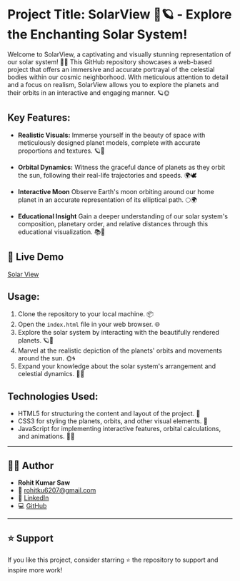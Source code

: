 # Project Title: SolarView 🌌🪐 - Explore the Enchanting Solar System!

Welcome to SolarView, a captivating and visually stunning representation of our solar system! 🚀✨ This GitHub repository showcases a web-based project that offers an immersive and accurate portrayal of the celestial bodies within our cosmic neighborhood. With meticulous attention to detail and a focus on realism, SolarView allows you to explore the planets and their orbits in an interactive and engaging manner. 🪐🌞

## Key Features:

- **Realistic Visuals:** Immerse yourself in the beauty of space with meticulously designed planet models, complete with accurate proportions and textures. 🪐🎨

- **Orbital Dynamics:** Witness the graceful dance of planets as they orbit the sun, following their real-life trajectories and speeds. 🌍🕊️

- **Interactive Moon** Observe Earth's moon orbiting around our home planet in an accurate representation of its elliptical path. 🌕🌍

- **Educational Insight** Gain a deeper understanding of our solar system's composition, planetary order, and relative distances through this educational visualization. 📚🌌

## 🔗 Live Demo

[Solar View](https://rohitsaw6207.github.io/Solar-System-Animation/)

## Usage:

1. Clone the repository to your local machine. 📦
2. Open the `index.html` file in your web browser. 🌐
3. Explore the solar system by interacting with the beautifully rendered planets. 🪐👀
4. Marvel at the realistic depiction of the planets' orbits and movements around the sun. 🌞🌀
5. Expand your knowledge about the solar system's arrangement and celestial dynamics. 🧠🌠

## Technologies Used:

- HTML5 for structuring the content and layout of the project. 🧱
- CSS3 for styling the planets, orbits, and other visual elements. 🎨
- JavaScript for implementing interactive features, orbital calculations, and animations. 🚀🌟

---

## 🧑‍💻 Author

- **Rohit Kumar Saw**  
- 📧 [rohitku6207@gmail.com](mailto:rohitku6207@gmail.com)  
- 🔗 [LinkedIn](https://www.linkedin.com/in/rohit-kumar-saw6207/)  
- 💻 [GitHub](https://github.com/Rohitsaw6207)

---

## ⭐ Support

If you like this project, consider starring ⭐ the repository to support and inspire more work!
